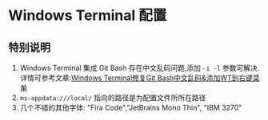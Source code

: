 # Windows Terminal 配置

## 特别说明

1. Windows Terminal 集成 Git Bash 存在中文乱码问题,添加 `-i -l` 参数可解决.详情可参考文章:[Windows Terminal修复Git Bash中文乱码&添加WT到右键菜单](https://zhuanlan.zhihu.com/p/166407830)
2. `ms-appdata:///local/` 指向的路径是为配置文件所所在路径
3. 几个不错的其他字体: "Fira Code","JetBrains Mono Thin", "IBM 3270"
